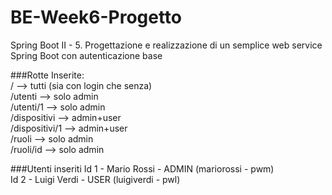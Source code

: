 # BE-Week6-Progetto
Spring Boot II - 5. Progettazione e realizzazione di un semplice web service Spring Boot con autenticazione base


###Rotte Inserite:  
/ --> tutti (sia con login che senza)  
/utenti --> solo admin  
/utenti/1 --> solo admin  
/dispositivi --> admin+user  
/dispositivi/1 --> admin+user  
/ruoli --> solo admin  
/ruoli/id --> solo admin  


###Utenti inseriti
Id 1 - Mario Rossi - ADMIN (mariorossi - pwm)  
Id 2 - Luigi Verdi - USER (luigiverdi - pwl)  
